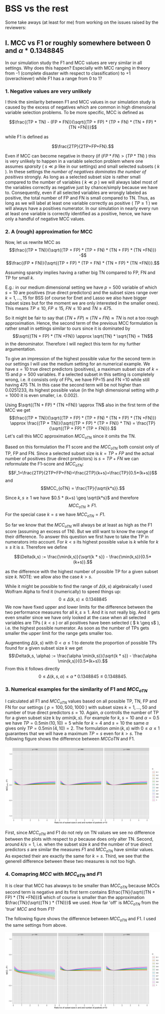 # BSS vs the rest

Some take aways (at least for me) from working on the issues raised by the reviewers:

## I. MCC vs F1 or roughly somewhere between $0$ and $\alpha * 0.1348845$
In our simulation study the F1 and MCC values are very similar in all settings. Why does this happen? Especially with MCC ranging in theory from -1 (complete disaster with respect to classification) to +1 (overachiever) while F1 has a range from 0 to 1?

### 1. Negative values are very unlikely
I think the similarity between F1 and MCC values in our simulation study is caused by the excess of negatives which are common in high dimensional variable selection problems. To be more specific, MCC is defined as

$$\frac{(TP * TN) - (FP * FN)}{\sqrt{(TP + FP) * (TP + FN) * (TN + FP) * (TN +FN)}}$$
 	
while F1 is defined as

$$\frac{2TP}{2TP+FP+FN}.$$ 

Even if MCC can become negative in theory (if $(FP * FN)>(TP * TN)$ ) this is very unlikely to happen in a variable selection problem where one assumes *sparsity* ( $s \ll p$ like in our settings) and small selected subsets ( $k$ ). In these settings the *number of negatives dominates the number of positives* strongly. As long as a selected subset size is rather small compared to the number of variables ( $k \ll p$ ) we will always label most of the variables correctly as negative just by chance/simply because we have to. Consequently, even if all selected variables are wrongly labeled as positive, the total number of FP and FN is small compared to TN. Thus, as long as we will label at least one variable correctly as positive ( $TP \geq 1$ ) we will always have a positives numerator. In our simulation in nearly every run at least one variable is correctly identified as a positive, hence, we have only a handful of negative MCC values.

### 2. A (rough) approximation for MCC
Now, let us rewrite MCC as 
$$\frac{(TP * TN)}{\sqrt{(TP + FP) * (TP + FN) * (TN + FP) * (TN +FN)}} -$$ 
$$\frac{(FP * FN)}{\sqrt{(TP + FP) * (TP + FN) * (TN + FP) * (TN +FN)}}.$$

Assuming sparsity implies having a rather big TN compared to FP, FN and TP for small $k$. 

E.g.: in our medium dimensional setting we have $p=500$ variable of which $s=10$ are positives (true direct predictors) and the subset sizes range over $k=1,...,15$ for BSS (of course for Enet and Lasso we also have bigger subset sizes but for the moment we are only interested in the smaller ones). This means $TP \leq 10$, $FP \leq 15$, $FN \leq 10$ and $TN \geq 475$.

So it might be fair to say that $(TN + FP) \approx (TN +FN) \approx TN$ is not a too rough approximation. Hence, the second term of the previous MCC formulation is rather small in settings similar to ours since it is dominated by 
$$\sqrt{(TN + FP) * (TN +FN)} \approx \sqrt{TN} * \sqrt{TN} = TN$$ 
in the denominator. Therefore I will neglect this term for my further argumentation. 

To give an impression of the highest possible value for the second term in our settings I will use the medium setting for an numerical example. We have $s=10$ true direct predictors (positives), a maximum subset size of $k=15$ and $p=500$ variables. If a selected subset in this setting is completely wrong, i.e. it consists only of FPs, we have FP=15 and FN =10 while still having 475 TN. In this case the second term will be not higher than 0.0251233, its highest possible value (in the high dimensional setting with $p=1000$ it is even smaller, i.e. 0.002).

Using $\sqrt{(TN + FP) * (TN +FN)} \approx TN$ also in the first term of the MCC we get 
$$\frac{(TP * TN)}{\sqrt{(TP + FP) * (TP + FN) * (TN + FP) * (TN +FN)}} \approx \frac{(TP * TN)}{\sqrt{(TP + FP) * (TP + FN)} * TN} = \frac{TP}{\sqrt{(TP + FP) * (TP + FN)}}.$$ 
Let's call this MCC approximation $MCC_{oTN}$ since it omits the TN.

Based on this formulation the F1 score and the $MCC_{oTN}$ both consist only of TP, FP and FN. Since a selected subset size is $k=TP+FP$ and the actual number of positives (true direct predictors) is $s=TP+FN$ we can reformulate the F1-score and $MCC_{oTN}$:
$$F_1=\frac{2TP}{2TP+FP+FN}=\frac{2TP}{k+s}=\frac{TP}{0.5*(k+s)}$$
and
$$MCC_{oTN} = \frac{TP}{\sqrt{k*s}}.$$

Since $k,s \geq 1$ we have $0.5 * (k+s) \geq \sqrt{k*s}$ and therefore 
$$MCC_{oTN} \geq F1.$$ 
For the special case $k=s$ we have $MCC_{oTN} = F1$. 

So far we know that the $MCC_{oTN}$ will always be at least as high as the F1 score (assuming an excess of TN). But we still want to know the range of their difference. To answer this question we first have to take the TP in numerators into account. For $k < s$ its highest possible value is $k$ while for $k \geq s$ it is $s$. Therefore we define

$$\Delta(k,s) := \frac{\min(k,s)}{\sqrt{k * s}} - \frac{\min(k,s)}{0.5*(k+s)}.$$

as the difference with the highest number of possible TP for a given subset size $k$. NOTE: we allow also the case $k>s$.

While it might be possible to find the range of $\Delta(k,s)$ algebraically I used Wolfram Alpha to find it (numerically) to speed things up:  
$$0 \leq \Delta(k,s) \leq 0.1348845$$
We now have fixed upper and lower limits for the difference between the two performance measures for all $k,s \geq 1$. And it is not really big. And it gets even smaller since we have only looked at the case when all selected variables are TPs ( $k < s$ ) or all positives have been selected ( $ k \geq s$ ), i.e. the highest possible numerator. As soon as the number of TPs gets smaller the upper limit for the range gets smaller too.

Augmenting $\Delta(k,s)$ with $0 < \alpha \leq 1$ to denote the proportion of possible TPs found for a given subset size $k$ we get
$$\Delta(k,s, \alpha) := \frac{\alpha \min(k,s)}{\sqrt{k * s}} - \frac{\alpha \min(k,s)}{0.5*(k+s)}.$$
From this it follows directly 
$$0 \leq \Delta(k,s, \alpha) \leq \alpha * 0.1348845 \leq 0.1348845.$$

### 3. Numerical examples for the similarity of F1 and $MCC_{oTN}$
I calculated all F1 and $MCC_{oTN}$ values based on all possible TP, TN, FP and FN for our settings ( $p=100,500,1000$ ) with subset sizes $k=1,\dots,50$ and number of true direct predictors $s=10$. Again, $\alpha$ controlls the number of TP for a given subset size k by $\alpha min(k,s)$. For example for $k,s=10$ and $\alpha=0.5$ we have $TP = 0.5 \min(10,10) = 5$ while for $k=4$ and $s=10$ the same $\alpha$ gives only $TP=0.5 \min(4,10) = 2$. The formulation $\alpha \min(k,s)$ with $0 \leq \alpha \leq 1$ guarantees that we will have a maximum $TP=s$ even for $k>s$. The following figure shows the difference between $MCC_{}oTN$ and F1.

![alt text](https://github.com/moritz-hanke/bss/blob/0d63fc847f728861de894746829e17b86abe5524/images/binary_classifiers/p_MCCoTN_F1_full.png)

First, since $MCC_{oTN}$ and F1 do not rely on TN values we see no difference between the plots with respect to $p$ because does only alter TN. Second, around $k/s=1$, i.e. when the subset size $k$ and the number of true direct predictors $s$ are similar the measures $F1$ and $MCC_{oTN}$ have similar values. As expected their are exactly the same for $k=s$. Third, we see that the generell difference between these two measures is not too high.

### 4. Comapring $MCC$ with $MCC_{oTN}$ and $F1$
It is clear that MCC has alwawys to be smaller than $MCC_{oTN}$ because $MCC$s second term is negative and its first term contains $\frac{TN}{\sqrt{(TN + FP) * (TN +FN)}}$ which of course is smaller than the approximation $\frac{TN}{\sqrt{(TN ) * (TN)}}$ we used. How far 'off' is $MCC_{oTN}$ from the 'true' $MCC$ and from $F1$?

The following figure shows the difference between $MCC_{oTN}$ and F1. I used the same settings from above.

![alt text](https://github.com/moritz-hanke/bss/blob/84c4699944842fc7aae14b6d6037f4b20543f7df/images/binary_classifiers/p_MCC_F1_full.png)
